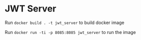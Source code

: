 # JWT Server

 Run `docker build . -t jwt_server`  to build docker image
 
 Run `docker run -ti -p 8085:8085 jwt_server` to run the image